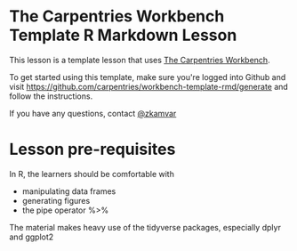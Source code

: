 # The Carpentries Workbench Template R Markdown Lesson

This lesson is a template lesson that uses [The Carpentries Workbench][workbench].

To get started using this template, make sure you're logged into Github and visit https://github.com/carpentries/workbench-template-rmd/generate
and follow the instructions.

If you have any questions, contact [@zkamvar](https://github.com/zkamvar)

[workbench]: https://carpentries.github.io/sandpaper-docs/



# Lesson pre-requisites

In R, the learners should be comfortable with
  
  - manipulating data frames
  - generating figures
  - the pipe operator %>% 

The material makes heavy use of the tidyverse packages, especially dplyr and ggplot2
  
  
